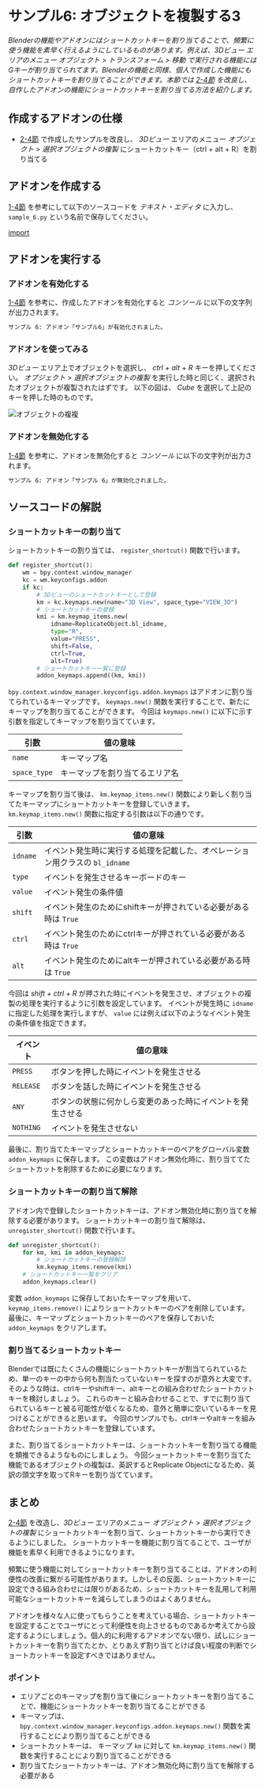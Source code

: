 <div id="sect_title_img_2_6"></div>

<div id="sect_title_text"></div>

# サンプル6: オブジェクトを複製する3

<div id="preface"></div>

###### Blenderの機能やアドオンにはショートカットキーを割り当てることで、頻繁に使う機能を素早く行えるようにしているものがあります。例えば、*3Dビュー* エリアのメニュー *オブジェクト* > *トランスフォーム* > *移動* で実行される機能にはGキーが割り当てられてます。Blenderの機能と同様、個人で作成した機能にもショートカットキーを割り当てることができます。本節では [2-4節](04_Sample_4_Replicate_object_1.md) を改良し、自作したアドオンの機能にショートカットキーを割り当てる方法を紹介します。

## 作成するアドオンの仕様

* [2-4節](04_Sample_4_Replicate_object_1.md) で作成したサンプルを改良し、 *3Dビュー* エリアのメニュー *オブジェクト* > *選択オブジェクトの複製* にショートカットキー（ctrl + alt + R）を割り当てる

## アドオンを作成する

[1-4節](../chapter_01/04_Install_own_Add-on.md) を参考にして以下のソースコードを *テキスト・エディタ* に入力し、 ```sample_6.py``` という名前で保存してください。

[import](../../sample/src/chapter_02/sample_6.py)

## アドオンを実行する

### アドオンを有効化する

[1-4節](../chapter_01/04_Install_own_Add-on.md) を参考に、作成したアドオンを有効化すると *コンソール* に以下の文字列が出力されます。

```sh
サンプル 6: アドオン「サンプル6」が有効化されました。
```

### アドオンを使ってみる

*3Dビュー* エリア上でオブジェクトを選択し、 *ctrl* + *alt* + *R* キーを押してください。
*オブジェクト* > *選択オブジェクトの複製* を実行した時と同じく、選択されたオブジェクトが複製されたはずです。
以下の図は、 *Cube* を選択して上記のキーを押した時のものです。

![オブジェクトの複複](https://dl.dropboxusercontent.com/s/sqzwdwfgs245mp6/use_add-on_1.png "オブジェクトの複製")

### アドオンを無効化する

[1-4節](../chapter_01/04_Install_own_Add-on.md) を参考に、アドオンを無効化すると *コンソール* に以下の文字列が出力されます。

```sh
サンプル 6: アドオン「サンプル 6」が無効化されました。
```

## ソースコードの解説

### ショートカットキーの割り当て

ショートカットキーの割り当ては、 ```register_shortcut()``` 関数で行います。

```py:sample_6_part1.py
def register_shortcut():
    wm = bpy.context.window_manager
    kc = wm.keyconfigs.addon
    if kc:
        # 3Dビューのショートカットキーとして登録
        km = kc.keymaps.new(name="3D View", space_type="VIEW_3D")
        # ショートカットキーの登録
        kmi = km.keymap_items.new(
            idname=ReplicateObject.bl_idname,
            type="R",
            value="PRESS",
            shift=False,
            ctrl=True,
            alt=True)
        # ショートカットキー一覧に登録
        addon_keymaps.append((km, kmi))
```

```bpy.context.window_manager.keyconfigs.addon.keymaps``` はアドオンに割り当てられているキーマップです。
```keymaps.new()``` 関数を実行することで、新たにキーマップを割り当てることができます。
今回は ```keymaps.new()``` に以下に示す引数を指定してキーマップを割り当てています。

|引数|値の意味|
|---|---|
|```name```|キーマップ名|
|```space_type```|キーマップを割り当てるエリア名|

キーマップを割り当て後は、 ```km.keymap_items.new()``` 関数により新しく割り当てたキーマップにショートカットキーを登録していきます。
```km.keymap_items.new()``` 関数に指定する引数は以下の通りです。

|引数|値の意味|
|---|---|
|```idname```|イベント発生時に実行する処理を記載した、オペレーション用クラスの ```bl_idname``` |
|```type```|イベントを発生させるキーボードのキー|
|```value```|イベント発生の条件値|
|```shift```|イベント発生のためにshiftキーが押されている必要がある時は ```True```|
|```ctrl```|イベント発生のためにctrlキーが押されている必要がある時は ```True```|
|```alt```|イベント発生のためにaltキーが押されている必要がある時は ```True```|

今回は *shift + ctrl + R* が押された時にイベントを発生させ、オブジェクトの複製の処理を実行するように引数を設定しています。
イベントが発生時に ```idname``` に指定した処理を実行しますが、 ```value``` には例えば以下のようなイベント発生の条件値を指定できます。

|イベント|値の意味|
|---|---|
|```PRESS```|ボタンを押した時にイベントを発生させる|
|```RELEASE```|ボタンを話した時にイベントを発生させる|
|```ANY```|ボタンの状態に何かしら変更のあった時にイベントを発生させる|
|```NOTHING```|イベントを発生させない|

最後に、割り当てたキーマップとショートカットキーのペアをグローバル変数 ```addon_keymaps``` に保存します。
この変数はアドオン無効化時に、割り当ててたショートカットを削除するために必要になります。

### ショートカットキーの割り当て解除

アドオン内で登録したショートカットキーは、アドオン無効化時に割り当てを解除する必要があります。
ショートカットキーの割り当て解除は、 ```unregister_shortcut()``` 関数で行います。

```py:sample_6_part2.py
def unregister_shortcut():
    for km, kmi in addon_keymaps:
        # ショートカットキーの登録解除
        km.keymap_items.remove(kmi)
    # ショートカットキー一覧をクリア
    addon_keymaps.clear()
```

変数 ```addon_keymaps``` に保存しておいたキーマップを用いて、 ```keymap_items.remove()``` によりショートカットキーのペアを削除しています。
最後に、キーマップとショートカットキーのペアを保存しておいた ```addon_keymaps``` をクリアします。

### 割り当てるショートカットキー

Blenderでは既にたくさんの機能にショートカットキーが割当てられているため、単一のキーの中から何も割当たっていないキーを探すのが意外と大変です。
そのような時は、ctrlキーやshiftキー、altキーとの組み合わせたショートカットキーを検討しましょう。
これらのキーと組み合わせることで、すでに割り当てられているキーと被る可能性が低くなるため、意外と簡単に空いているキーを見つけることができると思います。
今回のサンプルでも、ctrlキーやaltキーを組み合わせたショートカットキーを登録しています。

また、割り当てるショートカットキーは、ショートカットキーを割り当てる機能を類推できるようなものにしましょう。
今回ショートカットキーを割り当てた機能であるオブジェクトの複製は、英訳するとReplicate Objectになるため、英訳の頭文字を取ってRキーを割り当てています。

## まとめ

[2-4節](04_Sample_4_Replicate_object_1.md) を改造し、*3Dビュー* エリアのメニュー *オブジェクト* > *選択オブジェクトの複製* にショートカットキーを割り当て、ショートカットキーから実行できるようにしました。
ショートカットキーを機能に割り当てることで、ユーザが機能を素早く利用できるようになります。

頻繁に使う機能に対してショートカットキーを割り当てることは、アドオンの利便性の改善に繋がる可能性があります。しかしその反面、ショートカットキーに設定できる組み合わせには限りがあるため、ショートカットキーを乱用して利用可能なショートカットキーを減らしてしまうのはよくありません。

アドオンを様々な人に使ってもらうことを考えている場合、ショートカットキーを設定することでユーザにとって利便性を向上させるものであるか考えてから設定するようにしましょう。個人的に利用するアドオンでない限り、試しにショートカットキーを割り当てたとか、とりあえず割り当てとけば良い程度の判断でショートカットキーを設定すべきではありません。

### ポイント

<div id="point_item"></div>

* エリアごとのキーマップを割り当て後にショートカットキーを割り当てることで、機能にショートカットキーを割り当てることができる
* キーマップは、 ```bpy.context.window_manager.keyconfigs.addon.keymaps.new()``` 関数を実行することにより割り当てることができる
* ショートカットキーは、 キーマップ ```km``` に対して ```km.keymap_items.new()``` 関数を実行することにより割り当てることができる
* 割り当てたショートカットキーは、アドオン無効化時に割り当てを解除する必要がある
